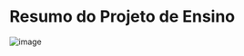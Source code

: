 # Resumo do Projeto de Ensino

![image](https://user-images.githubusercontent.com/6537456/125530013-bf42b62b-f2ec-4a74-8814-ef8ad943b963.png)


